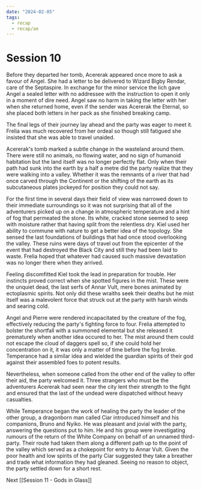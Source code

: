 ```yaml
---
date: "2024-02-05"
tags:
  - recap
  - recap/ae
---
```

# Session 10

Before they departed her tomb, Acererak appeared once more to ask a favour of Angel. She had a letter to be delivered to Wizard Bigby Rendar, care of the Septaspire. In exchange for the minor service the lich gave Angel a sealed letter with no addressee with the instruction to open it only in a moment of dire need. Angel saw no harm in taking the letter with her when she returned home, even if the sender was Acererak the Eternal, so she placed both letters in her pack as she finished breaking camp.

The final legs of their journey lay ahead and the party was eager to meet it. Frelia was much recovered from her ordeal so though still fatigued she insisted that she was able to travel unaided.

Acererak's tomb marked a subtle change in the wasteland around them. There were still no animals, no flowing water, and no sign of humanoid habitation but the land itself was no longer perfectly flat. Only when their path had sunk into the earth by a half a metre did the party realize that they were walking into a valley. Whether it was the remnants of a river that had once carved through the Continent or the shifting of the earth as its subcutaneous plates jockeyed for position they could not say.

For the first time in several days their field of view was narrowed down to their immediate surroundings so it was not surprising that all of the adventurers picked up on a change in atmospheric temperature and a hint of fog that permeated the stone. Its white, cracked stone seemed to seep with moisture rather that having split from the relentless dry. Kiel used her ability to commune with nature to get a better idea of the topology. She sensed the last foundations of buildings that had once stood overlooking the valley. These ruins were days of travel out from the epicenter of the event that had destroyed the Black City and still they had been laid to waste. Frelia hoped that whatever had caused such massive devastation was no longer there when they arrived.

Feeling discomfitted Kiel took the lead in preparation for trouble. Her instincts proved correct when she spotted figures in the mist. These were the unquiet dead, the last serfs of Annar Vult, mere bones animated by ectoplasmic spirits. Not only did these wraiths seek their deaths but he mist itself was a malevolent force that struck out at the party with harsh winds and searing cold.

Angel and Pierre were rendered incapacitated by the creature of the fog, effectively reducing the party's fighting force to four. Frelia attempted to bolster the shortfall with a summoned elemental but she released it prematurely when another idea occured to her. The mist around them could not escape the cloud of daggers spell so, if she could hold her concentration on it, it was only a matter of time before the fog broke. Temperance had a similar idea and wielded the guardian spirits of their god against their assembled foes to potent results.

Nevertheless, when someone called from the other end of the valley to offer their aid, the party welcomed it. Three strangers who must be the adventurers Acererak had seen near the city lent their strength to the fight and ensured that the last of the undead were dispatched without heavy casualties.

While Temperance began the work of healing the party the leader of the other group, a dragonborn man called Ciar introduced himself and his companions, Bruno and Nyiko. He was pleasant and jovial with the party, answering the questions put to him. He and his group were investigating rumours of the return of the White Company on behalf of an unnamed third-party. Their route had taken them along a different path up to the point of the valley which served as a chokepoint for entry to Annar Vult. Given the poor health and low spirits of the party Ciar suggested they take a breather and trade what information they had gleaned. Seeing no reason to object, the party settled down for a short rest.

Next
[[Session 11 - Gods in Glass]]